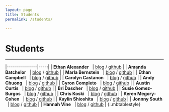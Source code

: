 ```yaml
---
layout: page
title: Students
permalink: /students/

---
```


# Students

<hr>

|---------------|----:|
| **Ethan Alexander** &nbsp;	| [blog](https://eggplantzoup.tumblr.com/) / [github]() |
| **Amanda Batchelor** &nbsp;	| [blog](https://abdesign2017.wordpress.com/) / [github](https://github.com/mandy1243) |
| **Marla Bernstein** &nbsp;	| [blog](https://marlabernstein.wordpress.com/category/the-real-time-web/) / [github](https://github.com/marlabern) |
| **Ethan Campbell** &nbsp;	| [blog](https://ethancampbellwriting.wordpress.com/) / [github](https://github.com/ethan-camps) |
| **Carolyn Castanon** &nbsp;	| [blog](https://carolyncastanon.wordpress.com/rtw/) / [github](https://github.com/caca1257) |
| **Andy Chuong** &nbsp;		| [blog](https://chuongtam.wordpress.com/category/the-real-time-web/) / [github](https://github.com/andychuong) |
| **Cyron Completo** &nbsp;	| [blog](https://thefiretruckblog.wordpress.com/) / [github](https://github.com/ccomp/) |
| **Austin Curtis** &nbsp;	| [blog](https://austincurtisblog.wordpress.com/category/rtw/) / [github](https://github.com/AustinCurtis) |
| **Bri Dascher** &nbsp;	| [blog](https://bridascher.wordpress.com/category/real-time-web/) / [github](https://github.com/bri-dash) |
| **Susie Gomez-Burgos** &nbsp;	| [blog](https://sgomezburgos.com/category/real-time-web/) / [github](https://github.com/susanagburgos) |
| **Chris Koski** &nbsp;	| [blog](https://buildingwithchris.wordpress.com/category/real-time-web/) / [github](https://github.com/Singularity3) |
| **Keren Megory-Cohen** &nbsp;	| [blog](https://codedocumentation.wordpress.com/) / [github](https://github.com/kmegoryc) |
| **Kaylin Shioshita** &nbsp;	| [blog](https://kshioshita.wordpress.com/category/real-time-web/) / [github](https://github.com/Kshioshita) |
| **Jonnny South** &nbsp;	| [blog]() / [github]() |
| **Hannah Vine** &nbsp;	| [blog](https://hannahvinertw.wordpress.com/) / [github]() |
{:.mbtablestyle}

<br>
<br>
